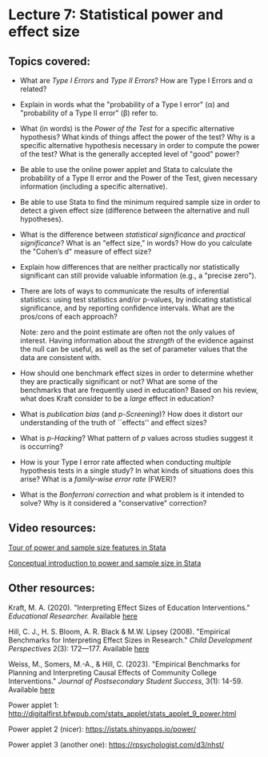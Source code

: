 # Lecture 7: Statistical power and effect size

## Topics covered:

* What are *Type I Errors* and *Type II Errors*?  How are Type I Errors and α related?

* Explain in words what the "probability of a Type I error" (α) and "probability of a Type II error" (β) refer to.

* What (in words) is the *Power of the Test* for a specific alternative hypothesis? What kinds of things affect the power of the test? Why is a specific alternative hypothesis necessary in order to compute the power of the test? What is the generally accepted level of "good" power?

* Be able to use the online power applet and Stata to calculate the probability of a Type II error and the Power of the Test, given necessary information (including a specific alternative).

* Be able to use Stata to find the minimum required sample size in order to detect a given effect size (difference between the alternative and null hypotheses).

* What is the difference between *statistical significance* and *practical significance*? What is an "effect size," in words? How do you calculate the "Cohen’s d" measure of effect size?

* Explain how differences that are neither practically nor statistically significant can still provide valuable information (e.g., a "precise zero").

* There are lots of ways to communicate the results of inferential statistics: using test statistics and/or p-values, by indicating statistical significance, and by reporting confidence intervals. What are the pros/cons of each approach?

	Note: zero and the point estimate are often not the only values of interest. Having information about the *strength* of the evidence against the null can be useful, as well as the set of parameter values that the data are consistent with. 

* How should one benchmark effect sizes in order to determine whether they are practically significant or not? What are some of the benchmarks that are frequently used in education? Based on his review, what does Kraft consider to be a *large* effect in education?

* What is *publication bias* (and *p-Screening*)? How does it distort our understanding of the truth of ``effects'' and effect sizes?

* What is *p-Hacking*? What pattern of *p* values across studies suggest it is occurring?

* How is your Type I error rate affected when conducting *multiple* hypothesis tests in a single study? In what kinds of situations does this arise? What is a *family-wise error rate* (FWER)?

* What is the *Bonferroni correction* and what problem is it intended to solve? Why is it considered a "conservative" correction?

## Video resources:

[Tour of power and sample size features in Stata](https://www.youtube.com/watch?v=szNkh8Z7Op8)

[Conceptual introduction to power and sample size in Stata](https://www.youtube.com/watch?v=QBONLUp7i28)

## Other resources:

Kraft, M. A. (2020). "Interpreting Effect Sizes of Education Interventions." *Educational Researcher.* Available [here](https://journals.sagepub.com/doi/10.3102/0013189X20912798)

Hill, C. J., H. S. Bloom, A. R. Black & M.W. Lipsey (2008). "Empirical Benchmarks for Interpreting Effect Sizes in Research." *Child Development Perspectives* 2(3): 172—177. Available [here](https://srcd.onlinelibrary.wiley.com/doi/abs/10.1111/j.1750-8606.2008.00061.x)

Weiss, M., Somers, M.-A., & Hill, C. (2023). "Empirical Benchmarks for Planning and Interpreting Causal Effects of Community College Interventions." *Journal of Postsecondary Student Success*, 3(1): 14-59. Available [here](https://doi.org/10.33009/fsop_jpss132759)

Power applet 1: http://digitalfirst.bfwpub.com/stats_applet/stats_applet_9_power.html

Power applet 2 (nicer): https://istats.shinyapps.io/power/

Power applet 3 (another one): https://rpsychologist.com/d3/nhst/

<!---
	x&#772; for x-bar
	&pi; for pi
	p&#770; for p-hat
	&mu; for mu
	&sigma; for sigma
	H<sub>0</sub> to use subscript
--->
